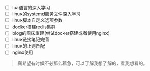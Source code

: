 - [ ] lua语言的深入学习
- [ ] linux的systemd服务文件深入学习
- [ ] linux脚本自定义选项参数
- [ ] docker搭建redis集群
- [ ] blog的图床重建(尝试docker搭建或者使用nginx)
- [ ] linux链接笔记完善
- [ ] linux的正则匹配
- [ ] nginx使用

> 真希望有时候不必那么着急，可以了解我想了解的，看我想看的。
